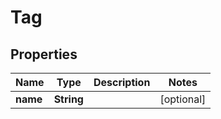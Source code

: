 

# Tag

## Properties

Name | Type | Description | Notes
------------ | ------------- | ------------- | -------------
**name** | **String** |  |  [optional]




